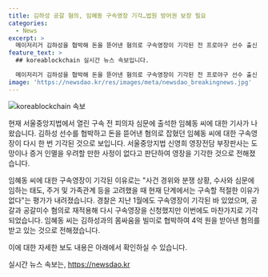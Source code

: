 ```yaml
---
title: 김하성 공갈 혐의, 임혜동 구속영장 기각…법원 방어권 보장 필요
categories:
  - News
excerpt: >
  메이저리거 김하성을 협박해 돈을 뜯어낸 혐의로 구속영장이 기각된 전 프로야구 선수 출신 임혜동. 서울중앙지법은 도망이나 증거인멸 우려가 없어 기각 결정. 경찰은 임씨를 공갈 및 공갈미수 혐의로 구속영장 신청했으나 모두 기각. 임씨는 2021년 김하성을 술집에서 협박하고 4억 원을 뜯어낸 혐의로 기소됐다.
feature_text: >
  ## koreablockchain 실시간 뉴스 속보입니다.

  메이저리거 김하성을 협박해 돈을 뜯어낸 혐의로 구속영장이 기각된 전 프로야구 선수 출신 임혜동. 서울중앙지법은 도망이나 증거인멸 우려가 없어 기각 결정. 경찰은 임씨를 공갈 및 공갈미수 혐의로 구속영장 신청했으나 모두 기각. 임씨는 2021년 김하성을 술집에서 협박하고 4억 원을 뜯어낸 혐의로 기소됐다.
image: 'https://newsdao.kr/res/images/meta/newsdao_breakingnews.jpg'
---
```


<p><img src="https://newsdao.kr/res/images/meta/newsdao_breakingnews.jpg" alt="koreablockchain 속보" /></p>

<p>현재 서울중앙지법에서 열린 구속 전 피의자 심문에 출석한 임혜동 씨에 대한 기사가 나왔습니다. 김하성 선수를 협박하고 돈을 뜯어낸 혐의로 잡혔던 임혜동 씨에 대한 구속영장이 다시 한 번 기각된 것으로 보입니다. 서울중앙지법 신영희 영장전담 부장판사는 도망이나 증거 인멸을 우려할 만한 사정이 없다고 판단하여 영장을 기각한 것으로 전해졌습니다.</p>

<p>임혜동 씨에 대한 구속영장이 기각된 이유로는 "사건 경위와 분쟁 상황, 수사와 심문에 임하는 태도, 주거 및 가족관계 등을 고려했을 때 현재 단계에서는 구속할 적절한 이유가 없다"는 평가가 내려졌습니다. 경찰은 지난 1월에도 구속영장이 기각된 바 있었으며, 공갈과 공갈미수 혐의로 재적용해 다시 구속영장을 신청했지만 이번에도 마찬가지로 기각되었습니다. 임혜동 씨는 김하성과의 몸싸움을 빌미로 협박하여 4억 원을 받아낸 혐의를 받고 있는 것으로 전해졌습니다.</p>

<p>이에 대한 자세한 보도 내용은 아래에서 확인하실 수 있습니다.</p>
실시간 뉴스 속보는, <a href="https://newsdao.kr" rel="dofollow">https://newsdao.kr</a>


